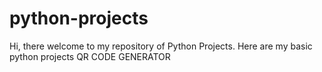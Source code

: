 # python-projects
Hi, there welcome to my repository of Python Projects.
Here are my basic python projects 
QR CODE GENERATOR
